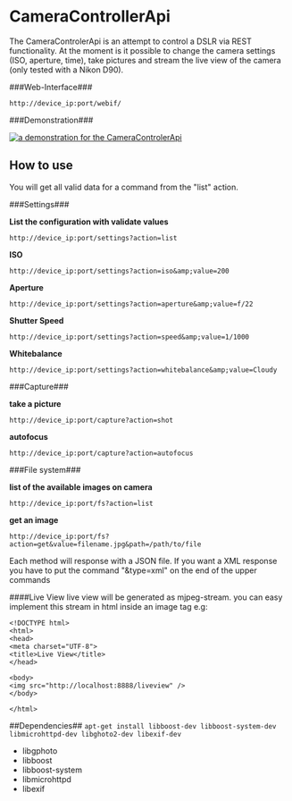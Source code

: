 CameraControllerApi
===================
The CameraControlerApi is an attempt to control a DSLR via REST functionality. At the moment is it possible
to change the camera settings (ISO, aperture, time), take pictures and stream the live view of the camera (only tested with a Nikon D90).

###Web-Interface###

`http://device_ip:port/webif/`


###Demonstration###

[![a demonstration for the CameraControlerApi](http://img.youtube.com/vi/tkMP7_gnoiU/3.jpg)](http://www.youtube.com/watch?v=tkMP7_gnoiU)


How to use
-----------
You will get all valid data for a command from the "list" action.

###Settings###

**List the configuration with validate values**

`http://device_ip:port/settings?action=list`



**ISO**

`http://device_ip:port/settings?action=iso&amp;value=200`



**Aperture**

`http://device_ip:port/settings?action=aperture&amp;value=f/22`



**Shutter Speed**

`http://device_ip:port/settings?action=speed&amp;value=1/1000`



**Whitebalance**

`http://device_ip:port/settings?action=whitebalance&amp;value=Cloudy`



###Capture###

**take a picture**

`http://device_ip:port/capture?action=shot`



**autofocus**

`http://device_ip:port/capture?action=autofocus`


###File system###

**list of the available images on camera**

`http://device_ip:port/fs?action=list`



**get an image**

`http://device_ip:port/fs?action=get&value=filename.jpg&path=/path/to/file`




Each method will response with a JSON file. If you want a XML response you have to put the command "&amp;type=xml" on the end of the upper commands


####Live View
live view will be generated as mjpeg-stream. you can easy implement this stream in html inside an image tag e.g:
```
<!DOCTYPE html>
<html>
<head>
<meta charset="UTF-8">
<title>Live View</title>
</head>

<body>
<img src="http://localhost:8888/liveview" />
</body>

</html>
```



##Dependencies##
```apt-get install libboost-dev libboost-system-dev libmicrohttpd-dev libghoto2-dev libexif-dev```

+ libgphoto
+ libboost
+ libboost-system
+ libmicrohttpd
+ libexif
